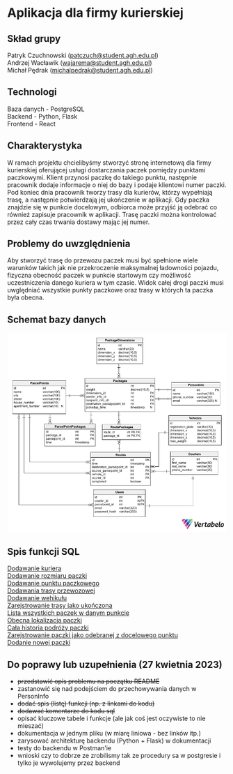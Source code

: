 <h1>Aplikacja dla firmy kurierskiej</h1>

## Skład grupy
Patryk Czuchnowski (patczuch@student.agh.edu.pl) <br />
Andrzej Wacławik (wajarema@student.agh.edu.pl) <br />
Michał Pędrak (michalpedrak@student.agh.edu.pl) <br />

## Technologi
Baza danych - PostgreSQL <br />
Backend - Python, Flask  <br />
Frontend - React

## Charakterystyka
W ramach projektu chcielibyśmy stworzyć stronę internetową dla firmy kurierskiej oferującej usługi dostarczania paczek pomiędzy punktami paczkowymi. Klient przynosi paczkę do takiego punktu, następnie pracownik dodaje informacje o niej do bazy i podaje klientowi numer paczki. Pod koniec dnia pracownik tworzy trasy dla kurierów, którzy wypełniają trasę, a następnie potwierdzają jej ukończenie w aplikacji. Gdy paczka znajdzie się w punkcie docelowym, odbiorca może przyjść ją odebrać co również zapisuje pracownik w aplikacji. Trasę paczki można kontrolować przez cały czas trwania dostawy mając jej numer.

## Problemy do uwzględnienia
Aby stworzyć trasę do przewozu paczek musi być spełnione wiele warunków takich jak nie przekroczenie maksymalnej ładowności pojazdu, fizyczna obecność paczek w punkcie startowym czy możliwość uczestniczenia danego kuriera w tym czasie. Widok całej drogi paczki musi uwględniać wszystkie punkty paczkowe oraz trasy w których ta paczka była obecna.

## Schemat bazy danych

<img src="schemat.png" alt="Schemat">

## Spis funkcji SQL
[Dodawanie kuriera](./sql/functions/AddCourier.sql)<br />
[Dodawanie rozmiaru paczki](./sql/functions/AddPackageDimension.sql)<br />
[Dodawanie punktu paczkowego](./sql/functions/AddParcelPoint.sql)<br />
[Dodawania trasy przewozowej](./sql/functions/AddRoute.sql)<br />
[Dodawanie wehikułu](./sql/functions/AddVehicle.sql)<br />
[Zarejstrowanie trasy jako ukończona](./sql/functions/CompleteRoute.sql)<br />
[Lista wszystkich paczek w danym punkcie](./sql/functions/GetContentsOfParcelPoint.sql)<br />
[Obecna lokalizacja paczki](./sql/functions/PackageLocation.sql)<br />
[Cała historia podróży paczki](./sql/functions/PackageTrackingHistory.sql)<br />
[Zarejstrowanie paczki jako odebranej z docelowego punktu](./sql/functions/PickUpPackage.sql)<br />
[Dodanie nowej paczki](./sql/functions/RegisterPackage.sql)<br />

## Do poprawy lub uzupełnienia (27 kwietnia 2023)
- ~~przedstawić opis problemu na początku README~~<br />
- zastanowić się nad podejściem do przechowywania danych w PersonInfo<br />
- ~~dodać spis (listę) funkcji (np. z linkami do kodu)~~<br />
- ~~dodawać komentarze do kodu sql~~<br />
- opisać kluczowe tabele i funkcje (ale jak coś jest oczywiste to nie mieszać)<br />
- dokumentacja w jednym pliku (w miarę liniowa - bez linków itp.)<br />
- zarysować architekturę backendu (Python + Flask) w dokumentacji<br />
- testy do backendu w Postman'ie<br />
- wnioski czy to dobrze ze zrobilismy tak ze procedury sa w postgresie i tylko je wywolujemy przez backend

